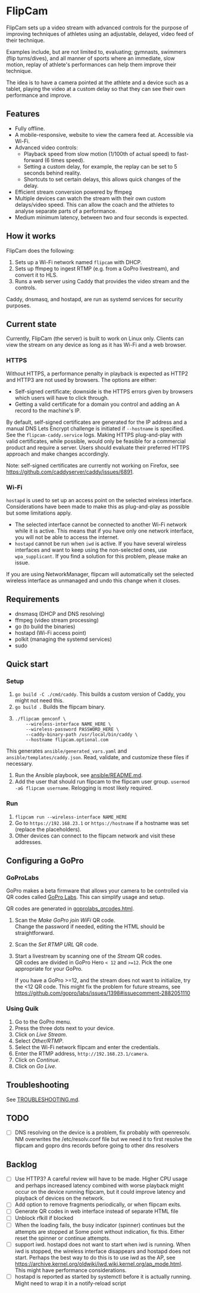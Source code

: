 # FlipCam
FlipCam sets up a video stream with advanced controls for the purpose of improving
techniques of athletes using an adjustable, delayed, video feed of their technique.

Examples include, but are not limited to, evaluating; gymnasts, swimmers (flip turns/dives), and
all manner of sports where an immediate, slow motion, replay of athlete's performances can help them
improve their technique.

The idea is to have a camera pointed at the athlete and a device such as a tablet, playing the
video at a custom delay so that they can see their own performance and improve. 

## Features
- Fully offline.
- A mobile-responsive, website to view the camera feed at. Accessible via Wi-Fi.
- Advanced video controls:
  - Playback speed from slow motion (1/100th of actual speed) to fast-forward (6 times speed).
  - Setting a custom delay, for example, the replay can be set to 5 seconds behind reality. 
  - Shortcuts to set certain delays, this allows quick changes of the delay.
- Efficient stream conversion powered by ffmpeg
- Multiple devices can watch the stream with their own custom delays/video speed.
  This can allow the coach and the athletes to analyse separate parts of a performance.
- Medium minimum latency, between two and four seconds is expected.

## How it works
FlipCam does the following:
1. Sets up a Wi-Fi network named `flipcam` with DHCP.
1. Sets up ffmpeg to ingest RTMP (e.g. from a GoPro livestream), and convert it to HLS.
1. Runs a web server using Caddy that provides the video stream and the controls.

Caddy, dnsmasq, and hostapd, are run as systemd services for security purposes.

## Current state
Currently, FlipCam (the server) is built to work on Linux only.
Clients can view the stream on any device as long as it has Wi-Fi and a web browser.

### HTTPS
Without HTTPS, a performance penalty in playback is expected as HTTP2 and HTTP3 are not used by
browsers.
The options are either:
- Self-signed certificate; downside is the HTTPS errors given by browsers which users will have to
  click through.
- Getting a valid certificate for a domain you control and adding an A record to the machine's IP.

By default, self-signed certificates are generated for the IP address and a manual DNS Lets Encrypt
challenge is initiated if `--hostname` is specified.
See the `flipcam-caddy.service` logs. 
Making HTTPS plug-and-play with valid certificates, while possible, would only be feasible for a
commercial product and require a server.
Users should evaluate their preferred HTTPS approach and make changes accordingly.

Note: self-signed certificates are currently not working on Firefox, see
<https://github.com/caddyserver/caddy/issues/6891>.

### Wi-Fi
`hostapd` is used to set up an access point on the selected wireless interface.
Considerations have been made to make this as plug-and-play as possible but some limitations apply.

- The selected interface cannot be connected to another Wi-Fi network while it is active.
  This means that if you have only one network interface, you will not be able to access the internet.
- `hostapd` cannot be run when `iwd` is active.
  If you have several wireless interfaces and want to keep using the non-selected ones, use
  `wpa_supplicant`.
  If you find a solution for this problem, please make an issue.

If you are using NetworkManager, flipcam will automatically set the selected wireless interface
as unmanaged and undo this change when it closes.

## Requirements
- dnsmasq (DHCP and DNS resolving)
- ffmpeg (video stream processing)
- go (to build the binaries)
- hostapd (Wi-Fi access point)
- polkit (managing the systemd services)
- sudo

## Quick start
### Setup
1. `go build -C ./cmd/caddy`. This builds a custom version of Caddy, you might not need this.
1. `go build .` Builds the flipcam binary.
1.  ```
    ./flipcam genconf \
        --wireless-interface NAME_HERE \
        --wireless-password PASSWORD_HERE \
        --caddy-binary-path /usr/local/bin/caddy \
        --hostname flipcam.optional.com
    ```
   This generates `ansible/generated_vars.yaml` and `ansible/templates/caddy.json`.
   Read, validate, and customize these files if necessary.
1. Run the Ansible playbook, see [ansible/README.md](./ansible/README.md).
1. Add the user that should run flipcam to the flipcam user group. `usermod -aG flipcam username`.
   Relogging is most likely required.

### Run
1. `flipcam run --wireless-interface NAME_HERE`
1. Go to `https://192.168.23.1` or `https://hostname` if a hostname was set (replace the placeholders).
1. Other devices can connect to the flipcam network and visit these addresses.

## Configuring a GoPro

### GoProLabs
GoPro makes a beta firmware that allows your camera to be controlled via QR codes called
[GoPro Labs](https://gopro.github.io/labs/). This can simplify usage and setup.

QR codes are generated in [goprolabs_qrcodes.html](./goprolabs_qrcodes.html).

1. Scan the _Make GoPro join WiFi_ QR code.  
   Change the password if needed, editing the HTML should be straightforward.  
1. Scan the _Set RTMP URL_ QR code.
1. Start a livestream by scanning one of the _Stream_ QR codes.  
   QR codes are divided in GoPro Hero `< 12` and `>=12`.
   Pick the one appropriate for your GoPro.

   If you have a GoPro >=12, and the stream does not want to initialize, try the <12 QR code.
   This might fix the problem for future streams, see
   <https://github.com/gopro/labs/issues/1398#issuecomment-2882051110>

### Using Quik
1. Go to the GoPro menu.
1. Press the three dots next to your device.
1. Click on _Live Stream_.
1. Select _Other/RTMP_.
1. Select the Wi-Fi network flipcam and enter the credentials.
1. Enter the RTMP address, `http://192.168.23.1/camera`.
1. Click on _Continue_.
1. Click on _Go Live_.

## Troubleshooting
See [TROUBLESHOOTING.md](./TROUBLESHOOTING.md).

## TODO
- [ ] DNS resolving on the device is a problem, fix probably with openresolv. NM overwrites the /etc/resolv.conf file but we need it to first resolve the flipcam and gopro dns records before going to other dns resolvers

## Backlog
- [ ] Use HTTP3? A careful review will have to be made. Higher CPU usage and perhaps increased latency combined with worse playback might occur on the device running flipcam, but it could improve latency and playback of devices on the network.
- [ ] Add option to remove fragments periodically, or when flipcam exits.
- [ ] Generate QR codes in web interface instead of separate HTML file
- [ ] Unblock rfkill if blocked
- [ ] When the loading fails, the busy indicator (spinner) continues but the attempts are stopped at
      Some point without indication, fix this. Either reset the spinner or continue attempts.
- [ ] support iwd. hostapd does not want to start when iwd is running.
      When iwd is stopped, the wireless interface disappears and hostapd does not start.
      Perhaps the best way to do this is to use iwd as the AP, see
      <https://archive.kernel.org/oldwiki/iwd.wiki.kernel.org/ap_mode.html>.
      This might have performance considerations.
- [ ] hostapd is reported as started by systemctl before it is actually running. Might need to wrap
      it in a notify-reload script
